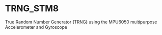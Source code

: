 # TRNG_STM8
True Random Number Generator (TRNG) using the MPU6050 multipurpose Accelerometer and Gyroscope

